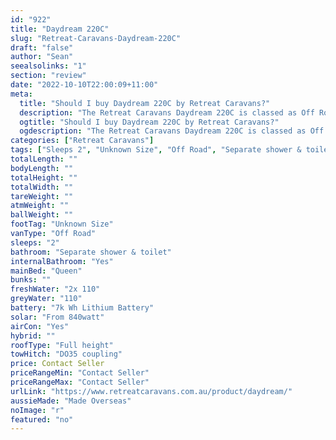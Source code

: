 ```yaml
---
id: "922"
title: "Daydream 220C"
slug: "Retreat-Caravans-Daydream-220C"
draft: "false"
author: "Sean"
seealsolinks: "1"
section: "review"
date: "2022-10-10T22:00:09+11:00"
meta:
  title: "Should I buy Daydream 220C by Retreat Caravans?"
  description: "The Retreat Caravans Daydream 220C is classed as Off Road, and sleeps 2 people. It is Made Overseas and comes in at Unknown Size. It generally has Separate shower & toilet."
  ogtitle: "Should I buy Daydream 220C by Retreat Caravans?"
  ogdescription: "The Retreat Caravans Daydream 220C is classed as Off Road, and sleeps 2 people. It is Made Overseas and comes in at Unknown Size. It generally has Separate shower & toilet."
categories: ["Retreat Caravans"]
tags: ["Sleeps 2", "Unknown Size", "Off Road", "Separate shower & toilet", "Full height", "Price Unknown", "Made Overseas"]
totalLength: ""
bodyLength: ""
totalHeight: ""
totalWidth: ""
tareWeight: ""
atmWeight: ""
ballWeight: ""
footTag: "Unknown Size"
vanType: "Off Road"
sleeps: "2"
bathroom: "Separate shower & toilet"
internalBathroom: "Yes"
mainBed: "Queen"
bunks: ""
freshWater: "2x 110"
greyWater: "110"
battery: "7k Wh Lithium Battery"
solar: "From 840watt"
airCon: "Yes"
hybrid: ""
roofType: "Full height"
towHitch: "DO35 coupling"
price: Contact Seller
priceRangeMin: "Contact Seller"
priceRangeMax: "Contact Seller"
urlLink: "https://www.retreatcaravans.com.au/product/daydream/"
aussieMade: "Made Overseas"
noImage: "r"
featured: "no"
---
```

